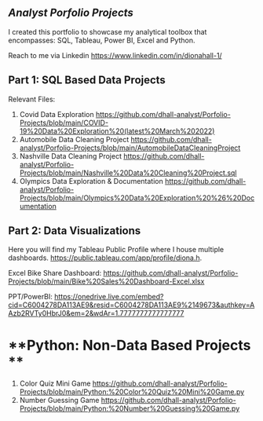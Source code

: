 ## *Analyst Porfolio Projects*

I created this portfolio to showcase my analytical toolbox that encompasses: SQL, Tableau, Power BI, Excel and Python. 

Reach to me via Linkedin https://www.linkedin.com/in/dionahall-1/


## **Part 1: SQL Based Data Projects**

Relevant Files: 

1. Covid Data Exploration
https://github.com/dhall-analyst/Porfolio-Projects/blob/main/COVID-19%20Data%20Exploration%20(latest%20March%202022)
2. Automobile Data Cleaning Project
https://github.com/dhall-analyst/Porfolio-Projects/blob/main/AutomobileDataCleaningProject
3. Nashville Data Cleaning Project
https://github.com/dhall-analyst/Porfolio-Projects/blob/main/Nashville%20Data%20Cleaning%20Project.sql
4. Olympics Data Exploration & Documentation
https://github.com/dhall-analyst/Porfolio-Projects/blob/main/Olympics%20Data%20Exploration%20%26%20Documentation

    
## **Part 2: Data Visualizations**

Here you will find my Tableau Public Profile where I house multiple dashboards. 
https://public.tableau.com/app/profile/diona.h.

Excel Bike Share Dashboard: https://github.com/dhall-analyst/Porfolio-Projects/blob/main/Bike%20Sales%20Dashboard-Excel.xlsx

PPT/PowerBI: https://onedrive.live.com/embed?cid=C6004278DA113AE9&resid=C6004278DA113AE9%2149673&authkey=AAzb2RVTy0HbrJ0&em=2&wdAr=1.7777777777777777


# **Python: Non-Data Based Projects **

1. Color Quiz Mini Game
https://github.com/dhall-analyst/Porfolio-Projects/blob/main/Python:%20Color%20Quiz%20Mini%20Game.py
2. Number Guessing Game
https://github.com/dhall-analyst/Porfolio-Projects/blob/main/Python:%20Number%20Guessing%20Game.py


